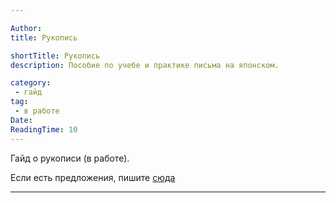 ```yaml
---

Author:
title: Рукопись

shortTitle: Рукопись
description: Пособие по учебе и практике письма на японском.

category: 
 - гайд
tag:
 - в работе
Date: 
ReadingTime: 10
---
```

Гайд о рукописи (в работе).

Если есть предложения, пишите [сюда](https://t.me/kotowari)

-----

 



## 
